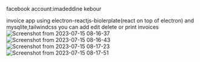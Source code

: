 facebook account:imadeddine kebour

invoice app using electron-reactjs-biolerplate(react on top of electron)
and mysqlite,tailwindcss
you can add edit delete or print invoices
![Screenshot from 2023-07-15 08-16-37](https://github.com/imadeddine000/invoicer/assets/46073342/76190c66-6c01-4da4-8897-465ad40ac6db)
![Screenshot from 2023-07-15 08-16-43](https://github.com/imadeddine000/invoicer/assets/46073342/5d3af1d0-6444-4e02-9138-919c1fa85cac)
![Screenshot from 2023-07-15 08-17-23](https://github.com/imadeddine000/invoicer/assets/46073342/6e00ca27-70b4-4bcb-af69-38ed0aaf26aa)
![Screenshot from 2023-07-15 08-17-51](https://github.com/imadeddine000/invoicer/assets/46073342/396649c0-02bb-4b84-bb6b-9632a5dbe1d0)
